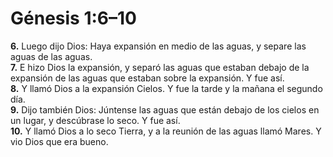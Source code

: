 # Génesis 1:6–10

**6.** Luego dijo Dios: Haya expansión en medio de las aguas, y separe las aguas de las aguas.  
**7.** E hizo Dios la expansión, y separó las aguas que estaban debajo de la expansión de las aguas que estaban sobre la expansión. Y fue así.  
**8.** Y llamó Dios a la expansión Cielos. Y fue la tarde y la mañana el segundo día.  
**9.** Dijo también Dios: Júntense las aguas que están debajo de los cielos en un lugar, y descúbrase lo seco. Y fue así.  
**10.** Y llamó Dios a lo seco Tierra, y a la reunión de las aguas llamó Mares. Y vio Dios que era bueno.
